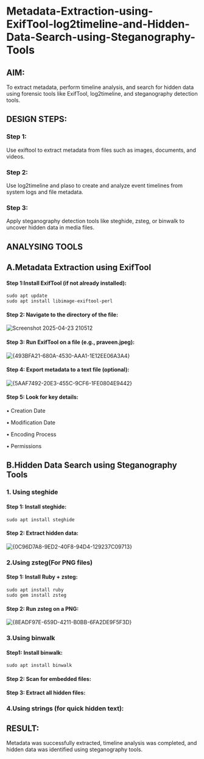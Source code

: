 # Metadata-Extraction-using-ExifTool-log2timeline-and-Hidden-Data-Search-using-Steganography-Tools
## AIM:
To extract metadata, perform timeline analysis, and search for hidden data using forensic tools like ExifTool, log2timeline, and steganography detection tools.

## DESIGN STEPS:
### Step 1:
Use exiftool to extract metadata from files such as images, documents, and videos.

### Step 2:
Use log2timeline and plaso to create and analyze event timelines from system logs and file metadata.

### Step 3:
Apply steganography detection tools like steghide, zsteg, or binwalk to uncover hidden data in media files.

## ANALYSING TOOLS
## A.Metadata Extraction using ExifTool
#### Step 1:Install ExifTool (if not already installed):
```
sudo apt update
sudo apt install libimage-exiftool-perl
```
#### Step 2: Navigate to the directory of the file:
![Screenshot 2025-04-23 210512](https://github.com/user-attachments/assets/122cd3c4-ca61-4185-919f-f6a1c8e878ee)


#### Step 3: Run ExifTool on a file (e.g., praveen.jpeg):
![{493BFA21-680A-4530-AAA1-1E12EE06A3A4}](https://github.com/user-attachments/assets/adb84e10-3e9c-4af1-b92d-1684e94adfe2)

#### Step 4: Export metadata to a text file (optional):
![{5AAF7492-20E3-455C-9CF6-1FE0804E9442}](https://github.com/user-attachments/assets/9a94502c-9931-4c76-b6fd-4caa5ca52579)

#### Step 5: Look for key details:
• Creation Date

• Modification Date

• Encoding Process

• Permissions




## B.Hidden Data Search using Steganography Tools

### 1. Using steghide
#### Step 1: Install steghide:
```
sudo apt install steghide
```
#### Step 2: Extract hidden data:
![{0C96D7A8-9ED2-40F8-94D4-129237C09713}](https://github.com/user-attachments/assets/7bb22c15-0eb9-4560-9ca7-8b66fee2f9ff)


### 2.Using zsteg(For PNG files)
#### Step 1: Install Ruby + zsteg:
```
sudo apt install ruby
sudo gem install zsteg
```

#### Step 2: Run zsteg on a PNG:
![{8EADF97E-659D-4211-B0BB-6FA2DE9F5F3D}](https://github.com/user-attachments/assets/09aceb12-9c65-4557-91f6-cd3c4246e274)


### 3.Using binwalk
#### Step1: Install binwalk:
```
sudo apt install binwalk
```

#### Step 2: Scan for embedded files:
#### Step 3: Extract all hidden files:

### 4.Using strings (for quick hidden text):








## RESULT:
Metadata was successfully extracted, timeline analysis was completed, and hidden data was identified using steganography tools.

